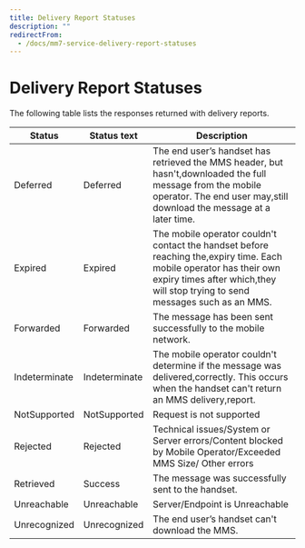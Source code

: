 ```yaml
---
title: Delivery Report Statuses
description: ""
redirectFrom:
  - /docs/mm7-service-delivery-report-statuses
---
```


# Delivery Report Statuses

The following table lists the responses returned with delivery reports.

| Status        | Status text   | Description                                                                                                                                                                                           |
| ------------- | ------------- | ----------------------------------------------------------------------------------------------------------------------------------------------------------------------------------------------------- |
| Deferred      | Deferred      | The end user’s handset has retrieved the MMS header, but hasn't,downloaded the full message from the mobile operator. The end user may,still download the message at a later time.                    |
| Expired       | Expired       | The mobile operator couldn't contact the handset before reaching the,expiry time. Each mobile operator has their own expiry times after which,they will stop trying to send messages such as an MMS. |
| Forwarded     | Forwarded     | The message has been sent successfully to the mobile network.                                                                                                                                         |
| Indeterminate | Indeterminate | The mobile operator couldn't determine if the message was delivered,correctly. This occurs when the handset can't return an MMS delivery,report.                                                     |
| NotSupported  | NotSupported  | Request is not supported                                                                                                                                                                              |
| Rejected      | Rejected      | Technical issues/System or Server errors/Content blocked by Mobile Operator/Exceeded MMS Size/ Other errors                                                                                           |
| Retrieved     | Success       | The message was successfully sent to the handset.                                                                                                                                                     |
| Unreachable   | Unreachable   | Server/Endpoint is Unreachable                                                                                                                                                                        |
| Unrecognized  | Unrecognized  | The end user’s handset can't download the MMS.                                                                                                                                                        |
